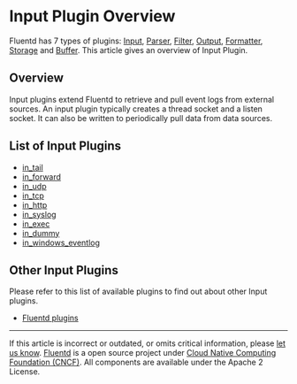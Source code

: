 # Input Plugin Overview

Fluentd has 7 types of plugins: [Input](/plugins/input/input-plugin-overview.md),
[Parser](/articles/parser-plugin-overview.md), [Filter](/plugins/filter/filter-plugin-overview.md),
[Output](/plugins/output/output-plugin-overview.md),
[Formatter](/articles/formatter-plugin-overview.md),
[Storage](/articles/storage-plugin-overview.md) and [Buffer](/articles/buffer-plugin-overview.md).
This article gives an overview of Input Plugin.


## Overview

Input plugins extend Fluentd to retrieve and pull event logs from
external sources. An input plugin typically creates a thread socket and
a listen socket. It can also be written to periodically pull data from
data sources.


## List of Input Plugins

-   [in\_tail](/plugins/input/in_tail.md)
-   [in\_forward](/plugins/input/in_forward.md)
-   [in\_udp](/plugins/input/in_udp.md)
-   [in\_tcp](/plugins/input/in_tcp.md)
-   [in\_http](/plugins/input/in_http.md)
-   [in\_syslog](/plugins/input/in_syslog.md)
-   [in\_exec](/plugins/input/in_exec.md)
-   [in\_dummy](/plugins/input/in_dummy.md)
-   [in\_windows\_eventlog](/plugins/input/in_windows_eventlog.md)


## Other Input Plugins

Please refer to this list of available plugins to find out about other
Input plugins.

-   [Fluentd plugins](http://fluentd.org/plugin/)


------------------------------------------------------------------------

If this article is incorrect or outdated, or omits critical information, please [let us know](https://github.com/fluent/fluentd-docs/issues?state=open).
[Fluentd](http://www.fluentd.org/) is a open source project under [Cloud Native Computing Foundation (CNCF)](https://cncf.io/). All components are available under the Apache 2 License.
